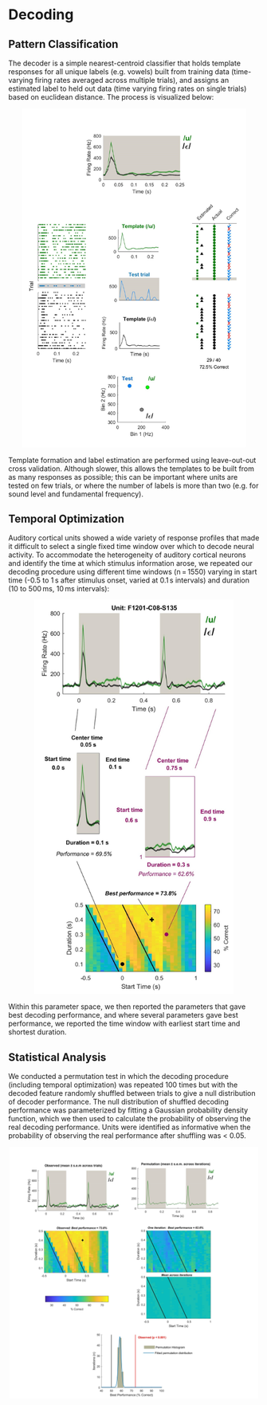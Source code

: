 # Decoding

## Pattern Classification

The decoder is a simple nearest-centroid classifier that holds template responses for all unique labels (e.g. vowels) built from training data (time-varying firing rates averaged across multiple trials), and assigns an estimated label to held out data (time varying firing rates on single trials) based on euclidean distance. The process is visualized below:

<p align="center">
  <img src="assets/Fig_DecoderOrganization_A_intro.jpg" alt="drawing" width="450"/>
</p>

Template formation and label estimation are performed using leave-out-out cross validation. Although slower, this allows the templates to be built from as many responses as possible; this can be important where units are tested on few trials, or where the number of labels is more than two (e.g. for sound level and fundamental frequency).

## Temporal Optimization
Auditory cortical units showed a wide variety of response profiles that made it difficult to select a single fixed time window over which to decode neural activity. To accommodate the heterogeneity of auditory cortical neurons and identify the time at which stimulus information arose, we repeated our decoding procedure using different time windows (n = 1550) varying in start time (-0.5 to 1 s after stimulus onset, varied at 0.1 s intervals) and duration (10 to 500 ms, 10 ms intervals):

<p align="center">
  <img src="assets/Fig_DecoderOrganization_B_timing.jpg" alt="drawing" width="400"/>
</p>

Within this parameter space, we then reported the parameters that gave best decoding performance, and where several parameters gave best performance, we reported the time window with earliest start time and shortest duration.


## Statistical Analysis
We conducted a permutation test in which the decoding procedure (including temporal optimization) was repeated 100 times but with the decoded feature randomly shuffled between trials to give a null distribution of decoder performance. The null distribution of shuffled decoding performance was parameterized by fitting a Gaussian probability density function, which we then used to calculate the probability of observing the real decoding performance. Units were identified as informative when the probability of observing the real performance after shuffling was < 0.05.

<p align="center">
  <img src="assets/Fig_DecoderOrganization_C_permutation.jpg" alt="drawing" width="500"/>
</p>
